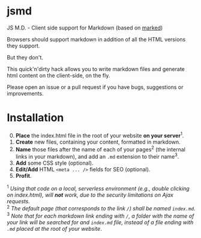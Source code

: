 # jsmd
JS M.D. - Client side support for Markdown (based on [marked](https://github.com/chjj/marked/))

Browsers should support markdown in addition of all the HTML versions they support.

But they don't.

This quick'n'dirty hack allows you to write markdown files and generate html content on the client-side, on the fly.

Please open an issue or a pull request if you have bugs, suggestions or improvements.

Installation
============

0. **Place** the index.html file in the root of your website **on your server**<sup>1</sup>.
0. **Create** new files, containing your content, formatted in markdown.
0. **Name** those files after the name of each of your pages<sup>2</sup> (the internal links in your markdown), and add an `.md` extension to their name<sup>3</sup>.
0. **Add** some CSS style (optional).
0. **Edit/Add** HTML `<meta ... />` fields for SEO (optional).
0. **Profit**.

<sup>1</sup> *Using that code on a local, serverless environment (e.g., double clicking on index.html), will **not** work, due to the security limitations on Ajax requests.*  
<sup>2</sup> *The default page (that corresponds to the link `/`) shall be named `index.md`.*  
<sup>3</sup> *Note that for each markdown link ending with `/`, a folder with the name of your link will be searched for and `index.md` file, instead of a file ending with `.md` placed at the root of your website*.
